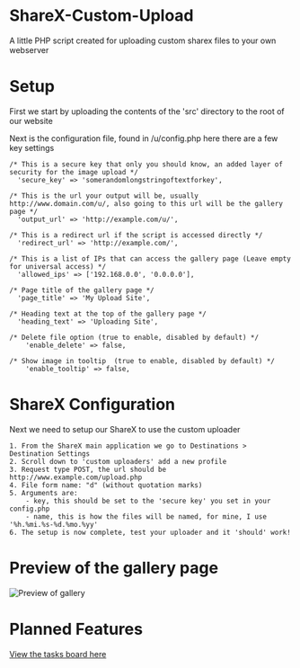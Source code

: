 # ShareX-Custom-Upload
A little PHP script created for uploading custom sharex files to your own webserver

# Setup
First we start by uploading the contents of the 'src' directory to the root of our website

Next is the configuration file, found in /u/config.php here there are a few key settings
```
/* This is a secure key that only you should know, an added layer of security for the image upload */
  'secure_key' => 'somerandomlongstringoftextforkey',

/* This is the url your output will be, usually http://www.domain.com/u/, also going to this url will be the gallery page */
  'output_url' => 'http://example.com/u/',

/* This is a redirect url if the script is accessed directly */
  'redirect_url' => 'http://example.com/',

/* This is a list of IPs that can access the gallery page (Leave empty for universal access) */
  'allowed_ips' => ['192.168.0.0', '0.0.0.0'],

/* Page title of the gallery page */
  'page_title' => 'My Upload Site',

/* Heading text at the top of the gallery page */
  'heading_text' => 'Uploading Site',
  
/* Delete file option (true to enable, disabled by default) */
    'enable_delete' => false,
    
/* Show image in tooltip  (true to enable, disabled by default) */
    'enable_tooltip' => false,
```

# ShareX Configuration
Next we need to setup our ShareX to use the custom uploader
```
1. From the ShareX main application we go to Destinations > Destination Settings
2. Scroll down to 'custom uploaders' add a new profile
3. Request type POST, the url should be http://www.example.com/upload.php
4. File form name: "d" (without quotation marks)
5. Arguments are:
    - key, this should be set to the 'secure key' you set in your config.php
    - name, this is how the files will be named, for mine, I use '%h.%mi.%s-%d.%mo.%yy'
6. The setup is now complete, test your uploader and it 'should' work!
```

# Preview of the gallery page
![Preview of gallery](http://jiy.io/22.40.35-07.03.17.png)

# Planned Features
[View the tasks board here](https://github.com/JoeGandy/ShareX-Custom-Upload/projects/1)
